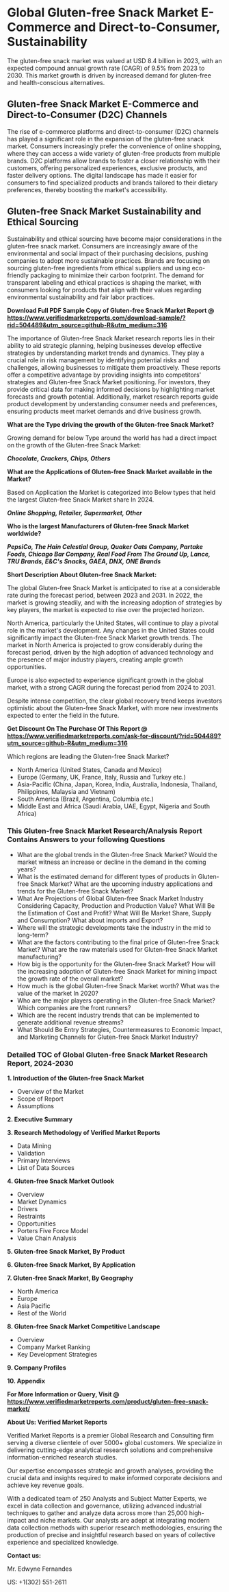 <h1>Global Gluten-free Snack Market E-Commerce and Direct-to-Consumer, Sustainability</h1><p class=""><p>The gluten-free snack market was valued at USD 8.4 billion in 2023, with an expected compound annual growth rate (CAGR) of 9.5% from 2023 to 2030. This market growth is driven by increased demand for gluten-free and health-conscious alternatives.</p> <h2>Gluten-free Snack Market E-Commerce and Direct-to-Consumer (D2C) Channels</h2> <p>The rise of e-commerce platforms and direct-to-consumer (D2C) channels has played a significant role in the expansion of the gluten-free snack market. Consumers increasingly prefer the convenience of online shopping, where they can access a wide variety of gluten-free products from multiple brands. D2C platforms allow brands to foster a closer relationship with their customers, offering personalized experiences, exclusive products, and faster delivery options. The digital landscape has made it easier for consumers to find specialized products and brands tailored to their dietary preferences, thereby boosting the market's accessibility.</p> <h2>Gluten-free Snack Market Sustainability and Ethical Sourcing</h2> <p>Sustainability and ethical sourcing have become major considerations in the gluten-free snack market. Consumers are increasingly aware of the environmental and social impact of their purchasing decisions, pushing companies to adopt more sustainable practices. Brands are focusing on sourcing gluten-free ingredients from ethical suppliers and using eco-friendly packaging to minimize their carbon footprint. The demand for transparent labeling and ethical practices is shaping the market, with consumers looking for products that align with their values regarding environmental sustainability and fair labor practices.</p> </p><p class=""><strong>Download Full PDF Sample Copy of Gluten-free Snack Market Report @ <a href="https://www.verifiedmarketreports.com/download-sample/?rid=504489&utm_source=github-R&utm_medium=316" target="_blank">https://www.verifiedmarketreports.com/download-sample/?rid=504489&utm_source=github-R&utm_medium=316</a></strong></p><p>The importance of&nbsp;Gluten-free Snack Market research reports lies in their ability to aid strategic planning, helping businesses develop effective strategies by understanding market trends and dynamics. They play a crucial role in risk management by identifying potential risks and challenges, allowing businesses to mitigate them proactively. These reports offer a competitive advantage by providing insights into competitors' strategies and Gluten-free Snack Market positioning. For investors, they provide critical data for making informed decisions by highlighting market forecasts and growth potential. Additionally, market research reports guide product development by understanding consumer needs and preferences, ensuring products meet market demands and drive business growth.</p><p><strong>What are the&nbsp;Type driving the growth of the Gluten-free Snack Market?</strong></p><p id="" class="">Growing demand for below Type around the world has had a direct impact on the growth of the Gluten-free Snack Market:</p><p class=""><em><strong>Chocolate, Crackers, Chips, Others</strong></em></p><p class=""><strong>What are the&nbsp;Applications&nbsp;of Gluten-free Snack Market available in the Market?</strong></p><p id="" class="">Based on Application the Market is categorized into Below types that held the largest Gluten-free Snack Market share In 2024.</p><p class=""><em><strong>Online Shopping, Retailer, Supermarket, Other</strong></em></p><p class=""><strong>Who is the largest Manufacturers of Gluten-free Snack Market worldwide?</strong></p><p><em><strong>PepsiCo, The Hain Celestial Group, Quaker Oats Company, Partake Foods, Chicago Bar Company, Real Food From The Ground Up, Lance, TRU Brands, E&C's Snacks, GAEA, DNX, ONE Brands</strong></em></p><p id="" class=""><strong>Short Description About Gluten-free Snack Market:</strong></p><p>The global Gluten-free Snack Market is anticipated to rise at a considerable rate during the forecast period, between 2023 and 2031. In 2022, the market is growing steadily, and with the increasing adoption of strategies by key players, the market is expected to rise over the projected horizon.</p><p>North America, particularly the United States, will continue to play a pivotal role in the market's development. Any changes in the United States could significantly impact the Gluten-free Snack Market growth trends. The market in North America is projected to grow considerably during the forecast period, driven by the high adoption of advanced technology and the presence of major industry players, creating ample growth opportunities.</p><p>Europe is also expected to experience significant growth in the global market, with a strong CAGR during the forecast period from 2024 to 2031.</p><p>Despite intense competition, the clear global recovery trend keeps investors optimistic about the Gluten-free Snack Market, with more new investments expected to enter the field in the future.</p><p id="" class=""><strong>Get Discount On The Purchase Of This Report @ <a href="https://www.verifiedmarketreports.com/ask-for-discount/?rid=504489?utm_source=github-R&utm_medium=316" target="_blank">https://www.verifiedmarketreports.com/ask-for-discount/?rid=504489?utm_source=github-R&utm_medium=316</a></strong></p><p class="">Which regions are leading the Gluten-free Snack Market?</p><ul><li>North America (United States, Canada and Mexico)</li><li>Europe (Germany, UK, France, Italy, Russia and Turkey etc.)</li><li>Asia-Pacific (China, Japan, Korea, India, Australia, Indonesia, Thailand, Philippines, Malaysia and Vietnam)</li><li>South America (Brazil, Argentina, Columbia etc.)</li><li>Middle East and Africa (Saudi Arabia, UAE, Egypt, Nigeria and South Africa)</li></ul><h3 id="" class="">This Gluten-free Snack Market Research/Analysis Report Contains Answers to your following Questions</h3><ul><li>What are the global trends in the Gluten-free Snack Market? Would the market witness an increase or decline in the demand in the coming years?</li><li>What is the estimated demand for different types of products in Gluten-free Snack Market? What are the upcoming industry applications and trends for the Gluten-free Snack Market?</li><li>What Are Projections of Global Gluten-free Snack Market Industry Considering Capacity, Production and Production Value? What Will Be the Estimation of Cost and Profit? What Will Be Market Share, Supply and Consumption? What about imports and Export?</li><li>Where will the strategic developments take the industry in the mid to long-term?</li><li>What are the factors contributing to the final price of Gluten-free Snack Market? What are the raw materials used for Gluten-free Snack Market manufacturing?</li><li>How big is the opportunity for the Gluten-free Snack Market? How will the increasing adoption of Gluten-free Snack Market for mining impact the growth rate of the overall market?</li><li>How much is the global Gluten-free Snack Market worth? What was the value of the market In 2020?</li><li>Who are the major players operating in the Gluten-free Snack Market? Which companies are the front runners?</li><li>Which are the recent industry trends that can be implemented to generate additional revenue streams?</li><li>What Should Be Entry Strategies, Countermeasures to Economic Impact, and Marketing Channels for Gluten-free Snack Market Industry?</li></ul><h3 id="" class="">Detailed TOC of Global Gluten-free Snack Market Research Report, 2024-2030</h3><p id="" class=""><strong>1. Introduction of the Gluten-free Snack Market</strong></p><ul><li>Overview of the Market</li><li>Scope of Report</li><li>Assumptions</li></ul><p id="" class=""><strong>2. Executive Summary</strong></p><p id="" class=""><strong>3. Research Methodology of Verified Market Reports</strong></p><ul><li>Data Mining</li><li>Validation</li><li>Primary Interviews</li><li>List of Data Sources</li></ul><p id="" class=""><strong>4. Gluten-free Snack Market Outlook</strong></p><ul><li>Overview</li><li>Market Dynamics</li><li>Drivers</li><li>Restraints</li><li>Opportunities</li><li>Porters Five Force Model</li><li>Value Chain Analysis</li></ul><p id="" class=""><strong>5. Gluten-free Snack Market, By Product</strong></p><p id="" class=""><strong>6. Gluten-free Snack Market, By Application</strong></p><p id="" class=""><strong>7. Gluten-free Snack Market, By Geography</strong></p><ul><li>North America</li><li>Europe</li><li>Asia Pacific</li><li>Rest of the World</li></ul><p id="" class=""><strong>8. Gluten-free Snack Market Competitive Landscape</strong></p><ul><li>Overview</li><li>Company Market Ranking</li><li>Key Development Strategies</li></ul><p id="" class=""><strong>9. Company Profiles</strong></p><p id="" class=""><strong>10. Appendix</strong></p><p id="" class=""><strong>For More Information or Query, Visit @ <a href="https://www.verifiedmarketreports.com/product/gluten-free-snack-market/" target="_blank">https://www.verifiedmarketreports.com/product/gluten-free-snack-market/</a></strong></p><p id="" class=""><strong>About Us: Verified Market Reports</strong></p><p id="" class="">Verified Market Reports is a premier Global Research and Consulting firm serving a diverse clientele of over 5000+ global customers. We specialize in delivering cutting-edge analytical research solutions and comprehensive information-enriched research studies.</p><p id="" class="">Our expertise encompasses strategic and growth analyses, providing the crucial data and insights required to make informed corporate decisions and achieve key revenue goals.</p><p id="" class="">With a dedicated team of 250 Analysts and Subject Matter Experts, we excel in data collection and governance, utilizing advanced industrial techniques to gather and analyze data across more than 25,000 high-impact and niche markets. Our analysts are adept at integrating modern data collection methods with superior research methodologies, ensuring the production of precise and insightful research based on years of collective experience and specialized knowledge.</p><p id="" class=""><strong>Contact us:</strong></p><p id="" class="">Mr. Edwyne Fernandes</p><p id="" class="">US: +1(302) 551-2611</p>